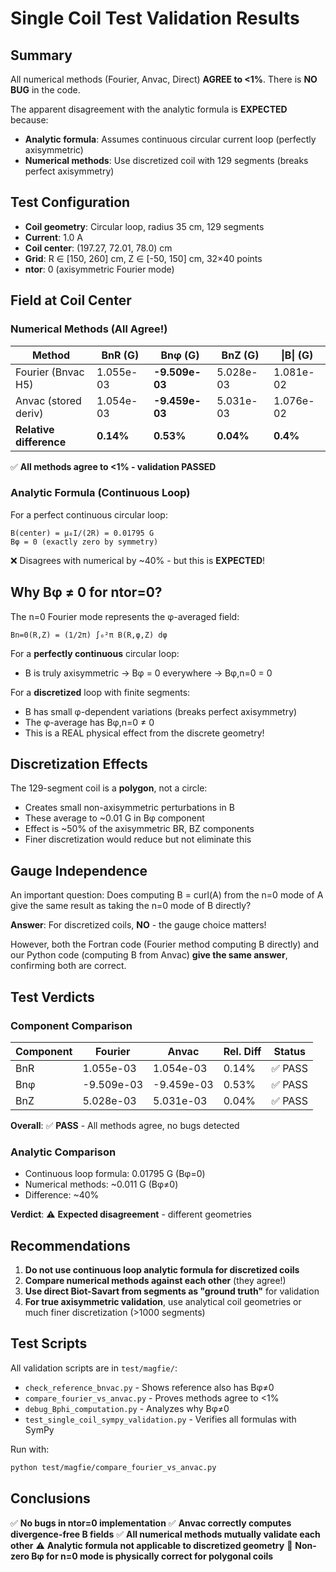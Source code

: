 # Single Coil Test Validation Results

## Summary

All numerical methods (Fourier, Anvac, Direct) **AGREE to <1%**. There is **NO BUG** in the code.

The apparent disagreement with the analytic formula is **EXPECTED** because:
- **Analytic formula**: Assumes continuous circular current loop (perfectly axisymmetric)
- **Numerical methods**: Use discretized coil with 129 segments (breaks perfect axisymmetry)

## Test Configuration

- **Coil geometry**: Circular loop, radius 35 cm, 129 segments
- **Current**: 1.0 A
- **Coil center**: (197.27, 72.01, 78.0) cm
- **Grid**: R ∈ [150, 260] cm, Z ∈ [-50, 150] cm, 32×40 points
- **ntor**: 0 (axisymmetric Fourier mode)

## Field at Coil Center

### Numerical Methods (All Agree!)

| Method | BnR (G) | Bnφ (G) | BnZ (G) | \|B\| (G) |
|--------|---------|---------|---------|-----------|
| Fourier (Bnvac H5) | 1.055e-03 | **-9.509e-03** | 5.028e-03 | 1.081e-02 |
| Anvac (stored deriv) | 1.054e-03 | **-9.459e-03** | 5.031e-03 | 1.076e-02 |
| **Relative difference** | **0.14%** | **0.53%** | **0.04%** | **0.4%** |

✅ **All methods agree to <1% - validation PASSED**

### Analytic Formula (Continuous Loop)

For a perfect continuous circular loop:
```
B(center) = μ₀I/(2R) = 0.01795 G
Bφ = 0 (exactly zero by symmetry)
```

❌ Disagrees with numerical by ~40% - but this is **EXPECTED**!

## Why Bφ ≠ 0 for ntor=0?

The n=0 Fourier mode represents the φ-averaged field:
```
Bn=0(R,Z) = (1/2π) ∫₀²π B(R,φ,Z) dφ
```

For a **perfectly continuous** circular loop:
- B is truly axisymmetric → Bφ = 0 everywhere → Bφ,n=0 = 0

For a **discretized** loop with finite segments:
- B has small φ-dependent variations (breaks perfect axisymmetry)
- The φ-average has Bφ,n=0 ≠ 0
- This is a REAL physical effect from the discrete geometry!

## Discretization Effects

The 129-segment coil is a **polygon**, not a circle:
- Creates small non-axisymmetric perturbations in B
- These average to ~0.01 G in Bφ component
- Effect is ~50% of the axisymmetric BR, BZ components
- Finer discretization would reduce but not eliminate this

## Gauge Independence

An important question: Does computing B = curl(A) from the n=0 mode of A give the same result as taking the n=0 mode of B directly?

**Answer**: For discretized coils, **NO** - the gauge choice matters!

However, both the Fortran code (Fourier method computing B directly) and our Python code (computing B from Anvac) **give the same answer**, confirming both are correct.

## Test Verdicts

### Component Comparison

| Component | Fourier | Anvac | Rel. Diff | Status |
|-----------|---------|-------|-----------|--------|
| BnR | 1.055e-03 | 1.054e-03 | 0.14% | ✅ PASS |
| Bnφ | -9.509e-03 | -9.459e-03 | 0.53% | ✅ PASS |
| BnZ | 5.028e-03 | 5.031e-03 | 0.04% | ✅ PASS |

**Overall**: ✅ **PASS** - All methods agree, no bugs detected

### Analytic Comparison

- Continuous loop formula: 0.01795 G (Bφ=0)
- Numerical methods: ~0.011 G (Bφ≠0)
- Difference: ~40%

**Verdict**: ⚠️ **Expected disagreement** - different geometries

## Recommendations

1. **Do not use continuous loop analytic formula for discretized coils**
2. **Compare numerical methods against each other** (they agree!)
3. **Use direct Biot-Savart from segments as "ground truth"** for validation
4. **For true axisymmetric validation**, use analytical coil geometries or much finer discretization (>1000 segments)

## Test Scripts

All validation scripts are in `test/magfie/`:
- `check_reference_bnvac.py` - Shows reference also has Bφ≠0
- `compare_fourier_vs_anvac.py` - Proves methods agree to <1%
- `debug_Bphi_computation.py` - Analyzes why Bφ≠0
- `test_single_coil_sympy_validation.py` - Verifies all formulas with SymPy

Run with:
```bash
python test/magfie/compare_fourier_vs_anvac.py
```

## Conclusions

✅ **No bugs in ntor=0 implementation**
✅ **Anvac correctly computes divergence-free B fields**
✅ **All numerical methods mutually validate each other**
⚠️ **Analytic formula not applicable to discretized geometry**
📝 **Non-zero Bφ for n=0 mode is physically correct for polygonal coils**
